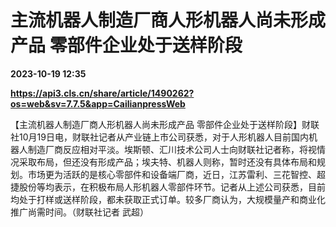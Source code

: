 # 主流机器人制造厂商人形机器人尚未形成产品 零部件企业处于送样阶段

**2023-10-19 12:35**

**https://api3.cls.cn/share/article/1490262?os=web&sv=7.7.5&app=CailianpressWeb**

【主流机器人制造厂商人形机器人尚未形成产品 零部件企业处于送样阶段】财联社10月19日电，财联社记者从产业链上市公司获悉，对于人形机器人目前国内机器人制造厂商反应相对平淡。埃斯顿、汇川技术公司人士向财联社记者称，将视情况采取布局，但还没有形成产品；埃夫特、机器人则称，暂时还没有具体布局和规划。市场更为活跃的是核心零部件和设备端厂商，近日，江苏雷利、三花智控、超捷股份等均表示，在积极布局人形机器人零部件环节。记者从上述公司获悉，目前均处于打样或送样阶段，都未获取正式订单。较多厂商认为，大规模量产和商业化推广尚需时间。（财联社记者 武超）